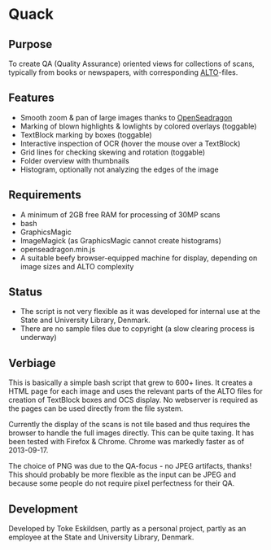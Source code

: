 # Quack

## Purpose

To create QA (Quality Assurance) oriented views for collections of scans, typically from books or newspapers, with corresponding [ALTO](http://www.loc.gov/standards/alto/)-files.

## Features

 * Smooth zoom & pan of large images thanks to [OpenSeadragon](http://openseadragon.github.io/)
 * Marking of blown highlights & lowlights by colored overlays (toggable)
 * TextBlock marking by boxes (toggable)
 * Interactive inspection of OCR (hover the mouse over a TextBlock)
 * Grid lines for checking skewing and rotation (toggable)
 * Folder overview with thumbnails
 * Histogram, optionally not analyzing the edges of the image

## Requirements

 * A minimum of 2GB free RAM for processing of 30MP scans
 * bash
 * GraphicsMagic
 * ImageMagick (as GraphicsMagic cannot create histograms)
 * openseadragon.min.js
 * A suitable beefy browser-equipped machine for display, depending on image sizes and ALTO complexity

## Status

 * The script is not very flexible as it was developed for internal use at the State and University Library, Denmark.
 * There are no sample files due to copyright (a slow clearing process is underway)

## Verbiage

This is basically a simple bash script that grew to 600+ lines. It creates a HTML page for each image and uses the relevant parts of the ALTO files for creation of TextBlock boxes and OCS display. No webserver is required as the pages can be used directly from the file system.

Currently the display of the scans is not tile based and thus requires the browser to handle the full images directly. This can be quite taxing. It has been tested with Firefox & Chrome. Chrome was markedly faster as of 2013-09-17.

The choice of PNG was due to the QA-focus - no JPEG artifacts, thanks! This should probably be more flexible as the input can be JPEG and because some people do not require pixel perfectness for their QA.

## Development

Developed by Toke Eskildsen, partly as a personal project, partly as an employee at the State and University Library, Denmark.
